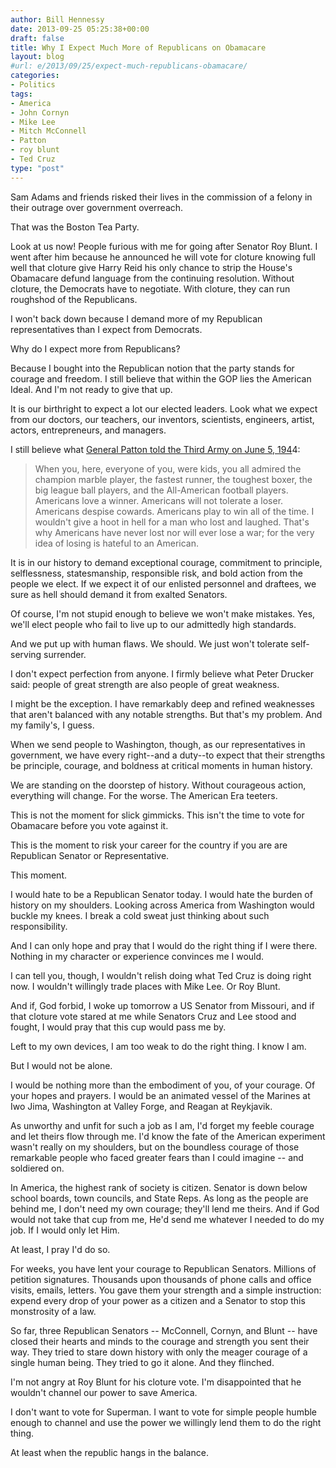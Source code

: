 ```yaml
---
author: Bill Hennessy
date: 2013-09-25 05:25:38+00:00
draft: false
title: Why I Expect Much More of Republicans on Obamacare
layout: blog
#url: e/2013/09/25/expect-much-republicans-obamacare/
categories:
- Politics
tags:
- America
- John Cornyn
- Mike Lee
- Mitch McConnell
- Patton
- roy blunt
- Ted Cruz
type: "post"
---
```


Sam Adams and friends risked their lives in the commission of a felony in their outrage over government overreach.

That was the Boston Tea Party.

Look at us now! People furious with me for going after Senator Roy Blunt. I went after him because he announced he will vote for cloture knowing full well that cloture give Harry Reid his only chance to strip the House's Obamacare defund language from the continuing resolution. Without cloture, the Democrats have to negotiate. With cloture, they can run roughshod of the Republicans.

I won't back down because I demand more of my Republican representatives than I expect from Democrats.

Why do I expect more from Republicans?

Because I bought into the Republican notion that the party stands for courage and freedom. I still believe that within the GOP lies the American Ideal. And I'm not ready to give that up.

It is our birthright to expect a lot our elected leaders. Look what we expect from our doctors, our teachers, our inventors, scientists, engineers, artist, actors, entrepreneurs, and managers.

I still believe what [General Patton told the Third Army on June 5, 194](https://www.pattonhq.com/speech.html)4:


> When you, here, everyone of you, were kids, you all admired the champion marble player, the fastest runner, the toughest boxer, the big league ball players, and the All-American football players. Americans love a winner. Americans will not tolerate a loser. Americans despise cowards. Americans play to win all of the time. I wouldn't give a hoot in hell for a man who lost and laughed. That's why Americans have never lost nor will ever lose a war; for the very idea of losing is hateful to an American.


It is in our history to demand exceptional courage, commitment to principle, selflessness, statesmanship, responsible risk, and bold action from the people we elect. If we expect it of our enlisted personnel and draftees, we sure as hell should demand it from exalted Senators.

Of course, I'm not stupid enough to believe we won't make mistakes. Yes, we'll elect people who fail to live up to our admittedly high standards.

And we put up with human flaws. We should. We just won't tolerate self-serving surrender.

I don't expect perfection from anyone. I firmly believe what Peter Drucker said: people of great strength are also people of great weakness.

I might be the exception. I have remarkably deep and refined weaknesses that aren't balanced with any notable strengths. But that's my problem. And my family's, I guess.

When we send people to Washington, though, as our representatives in government, we have every right--and a duty--to expect that their strengths be principle, courage, and boldness at critical moments in human history.

We are standing on the doorstep of history. Without courageous action, everything will change. For the worse. The American Era teeters.

This is not the moment for slick gimmicks. This isn't the time to vote for Obamacare before you vote against it.

This is the moment to risk your career for the country if you are are Republican Senator or Representative.

This moment.

I would hate to be a Republican Senator today. I would hate the burden of history on my shoulders. Looking across America from Washington would buckle my knees. I break a cold sweat just thinking about such responsibility.

And I can only hope and pray that I would do the right thing if I were there. Nothing in my character or experience convinces me I would.

I can tell you, though, I wouldn't relish doing what Ted Cruz is doing right now. I wouldn't willingly trade places with Mike Lee. Or Roy Blunt.

And if, God forbid, I woke up tomorrow a US Senator from Missouri, and if that cloture vote stared at me while Senators Cruz and Lee stood and fought, I would pray that this cup would pass me by.

Left to my own devices, I am too weak to do the right thing. I know I am.

But I would not be alone.

I would be nothing more than the embodiment of you, of your courage. Of your hopes and prayers. I would be an animated vessel of the Marines at Iwo Jima, Washington at Valley Forge, and Reagan at Reykjavik.

As unworthy and unfit for such a job as I am, I'd forget my feeble courage and let theirs flow through me. I'd know the fate of the American experiment wasn't really on my shoulders, but on the boundless courage of those remarkable people who faced greater fears than I could imagine -- and soldiered on.

In America, the highest rank of society is citizen. Senator is down below school boards, town councils, and State Reps. As long as the people are behind me, I don't need my own courage; they'll lend me theirs. And if God would not take that cup from me, He'd send me whatever I needed to do my job. If I would only let Him.

At least, I pray I'd do so.

For weeks, you have lent your courage to Republican Senators. Millions of petition signatures. Thousands upon thousands of phone calls and office visits, emails, letters. You gave them your strength and a simple instruction: expend every drop of your power as a citizen and a Senator to stop this monstrosity of a law.

So far, three Republican Senators -- McConnell, Cornyn, and Blunt -- have closed their hearts and minds to the courage and strength you sent their way. They tried to stare down history with only the meager courage of a single human being. They tried to go it alone. And they flinched.

I'm not angry at Roy Blunt for his cloture vote. I'm disappointed that he wouldn't channel our power to save America.

I don't want to vote for Superman. I want to vote for simple people humble enough to channel and use the power we willingly lend them to do the right thing.

At least when the republic hangs in the balance.



